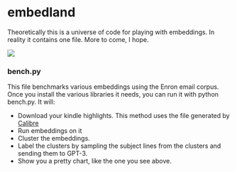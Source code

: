 # embedland
Theoretically this is a universe of code for playing with embeddings. In reality it contains one file. More to come, I hope.

![](https://user-images.githubusercontent.com/279531/221034510-aa4084a9-86dd-4ddc-99de-8718acd211b4.png)

### bench.py
This file benchmarks various embeddings using the Enron email corpus. Once you install the various libraries it needs, you can run it with python bench.py. It will:
* Download your kindle highlights. This method uses the file generated by [Calibre](https://calibre-ebook.com/)
* Run embeddings on it
* Cluster the embeddings.
* Label the clusters by sampling the subject lines from the clusters and sending them to GPT-3.
* Show you a pretty chart, like the one you see above. 